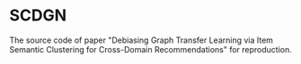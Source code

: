 # SCDGN
The source code of paper "Debiasing Graph Transfer Learning via Item Semantic Clustering for Cross-Domain Recommendations" for reproduction.
